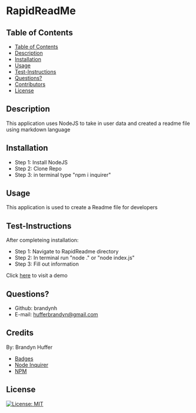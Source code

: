 # RapidReadMe
    
## Table of Contents

  - [Table of Contents](#table-of-contents)
  - [Description](#description)
  - [Installation](#installation)
  - [Usage](#usage)
  - [Test-Instructions](#test-instructions)
  - [Questions?](#questions)
  - [Contributors](#contributors)
  - [License](#license)

## Description 

This application uses NodeJS to take in user data and created a readme file using markdown language

## Installation

- Step 1: Install NodeJS
- Step 2: Clone Repo
- Step 3: in terminal type "npm i inquirer"

    
## Usage

This application is used to create a Readme file for developers 
    
## Test-Instructions

After completeing installation:

- Step 1: Navigate to RapidReadme directory
- Step 2: In terminal run "node ." or "node index.js"
- Step 3: Fill out information

Click [here]() to visit a demo

    
## Questions?

- Github: brandynh
- E-mail: hufferbrandyn@gmail.com
    
## Credits

By: Brandyn Huffer 

* [Badges](https://gist.github.com/artem-solovev/e1602722f84835f35daef4dfb3df5500)
* [Node Inquirer](https://www.educative.io/edpresso/how-to-use-the-inquirer-node-package)
* [NPM](https://www.npmjs.com/package/inquirer)
    
## License

[![License: MIT](https://img.shields.io/badge/License-MIT-yellow.svg)](https://opensource.org/licenses/MIT)
